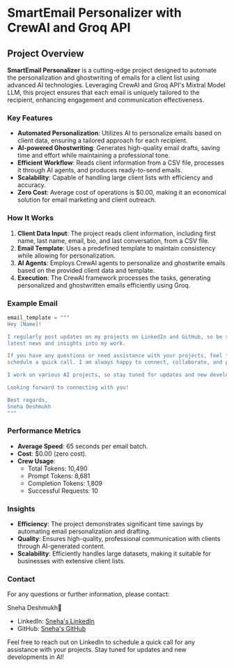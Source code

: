 # SmartEmail Personalizer with CrewAI and Groq API

## Project Overview

**SmartEmail Personalizer** is a cutting-edge project designed to automate the personalization and ghostwriting of emails for a client list using advanced AI technologies. Leveraging CrewAI and Groq API's Mixtral Model LLM, this project ensures that each email is uniquely tailored to the recipient, enhancing engagement and communication effectiveness.

### Key Features

- **Automated Personalization**: Utilizes AI to personalize emails based on client data, ensuring a tailored approach for each recipient.
- **AI-powered Ghostwriting**: Generates high-quality email drafts, saving time and effort while maintaining a professional tone.
- **Efficient Workflow**: Reads client information from a CSV file, processes it through AI agents, and produces ready-to-send emails.
- **Scalability**: Capable of handling large client lists with efficiency and accuracy.
- **Zero Cost**: Average cost of operations is $0.00, making it an economical solution for email marketing and client outreach.

### How It Works

1. **Client Data Input**: The project reads client information, including first name, last name, email, bio, and last conversation, from a CSV file.
2. **Email Template**: Uses a predefined template to maintain consistency while allowing for personalization.
3. **AI Agents**: Employs CrewAI agents to personalize and ghostwrite emails based on the provided client data and template.
4. **Execution**: The CrewAI framework processes the tasks, generating personalized and ghostwritten emails efficiently using Groq.

### Example Email

```python
email_template = """
Hey [Name]!

I regularly post updates on my projects on LinkedIn and GitHub, so be sure to follow me there for the 
latest news and insights into my work.

If you have any questions or need assistance with your projects, feel free to pin me on LinkedIn to 
schedule a quick call. I am always happy to connect, collaborate, and provide support.

I work on various AI projects, so stay tuned for updates and new developments.

Looking forward to connecting with you!

Best regards,
Sneha Deshmukh
"""
```

### Performance Metrics

- **Average Speed**: 65 seconds per email batch.
- **Cost**: $0.00 (zero cost).
- **Crew Usage**:
  - Total Tokens: 10,490
  - Prompt Tokens: 8,681
  - Completion Tokens: 1,809
  - Successful Requests: 10

### Insights

- **Efficiency**: The project demonstrates significant time savings by automating email personalization and drafting.
- **Quality**: Ensures high-quality, professional communication with clients through AI-generated content.
- **Scalability**: Efficiently handles large datasets, making it suitable for businesses with extensive client lists.

### Contact

For any questions or further information, please contact:

Sneha Deshmukh🔮
- LinkedIn: [Sneha's LinkedIn](https://www.linkedin.com/in/snehaadeshmukh/)
- GitHub: [Sneha's GitHub](https://github.com/SnehaDeshmukh28)

Feel free to reach out on LinkedIn to schedule a quick call for any assistance with your projects. Stay tuned for updates and new developments in AI!
